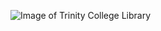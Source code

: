 ![Image of Trinity College Library](https://www.publicdomainpictures.net/pictures/260000/velka/library-at-trinity-college-15274363285TM.jpg)
